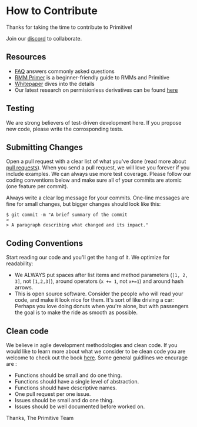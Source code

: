 # How to Contribute

Thanks for taking the time to contribute to Primitive!

Join our [discord](https://discord.com/invite/primitive) to collaborate.

## Resources

- [FAQ](https://primitive.xyz/learn) answers commonly asked questions
- [RMM Primer](https://primitive.mirror.xyz/Audtl29HY_rnhN4E2LwnP7-zjDcDGAyXZ4h3QpDeajg) is a beginner-friendly guide to RMMs and Primitive
- [Whitepaper](https://primitive.xyz/whitepaper-rmm-01.pdf) dives into the details
- Our latest research on permisionless derivatives can be found [here](https://arxiv.org/abs/2205.09890)

## Testing

We are strong believers of test-driven development here. If you propose new code, please write the corrosponding tests.

## Submitting Changes

Open a pull request with a clear list of what you've done (read more about [pull requests](http://help.github.com/pull-requests/)). When you send a pull request, we will love you forever if you include examples. We can always use more test coverage. Please follow our coding conventions below and make sure all of your commits are atomic (one feature per commit).

Always write a clear log message for your commits. One-line messages are fine for small changes, but bigger changes should look like this:

    $ git commit -m "A brief summary of the commit
    >
    > A paragraph describing what changed and its impact."

## Coding Conventions

Start reading our code and you'll get the hang of it. We optimize for readability:

- We ALWAYS put spaces after list items and method parameters (`[1, 2, 3]`, not `[1,2,3]`), around operators (`x += 1`, not `x+=1`) and around hash arrows.
- This is open source software. Consider the people who will read your code, and make it look nice for them. It's sort of like driving a car: Perhaps you love doing donuts when you're alone, but with passengers the goal is to make the ride as smooth as possible.

## Clean code

We believe in agile development methodologies and clean code. If you would like to learn more about what we consider to be clean code you are welcome to check out the book [here](https://github.com/jnguyen095/clean-code/blob/master/Clean.Code.A.Handbook.of.Agile.Software.Craftsmanship.pdf). Some general guidlines we encurage are :

- Functions should be small and do one thing.
- Functions should have a single level of abstraction.
- Functions should have descriptive names.
- One pull request per one issue.
- Issues should be small and do one thing.
- Issues should be well documented before worked on.

Thanks,
The Primitive Team

